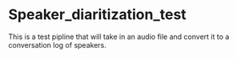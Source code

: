 # Speaker_diaritization_test
This is a test pipline that will take in an audio file and convert it to a conversation log of speakers.

